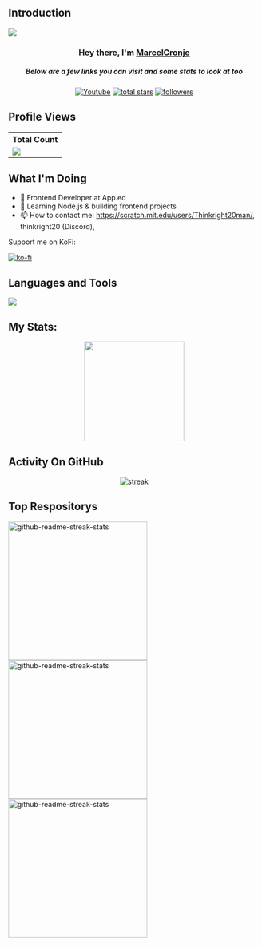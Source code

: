 ## Introduction

<p align="left">
<img src="https://readme-typing-svg.demolab.com/?lines=Frontend%20developer%20at%20App.ed;Experienced%20UI%2FUX%20Designer;5+%2B%20years%20of%20coding%20experience&font=Fira%20Code&center=true&width=700&height=45&color=0969da&pause=1000&size=25" /></a>
</p>

<h3 align="center">Hey there, I'm <a href="https://github.com/MarcelCronje">MarcelCronje</a></h3>
<h5 align="center">Below are a few links you can visit and some stats to look at too</h5>

<p align="center">
  <a href="https://www.youtube.com/c/Thinkright20"><img alt="Youtube" title="Youtube" src="https://img.shields.io/badge/-Youtube-FF0000?style=for-the-badge&logo=youtube&logoColor=white"/></a>
<a href="https://github.com/Thinkright20?tab=repositories&sort=stargazers">
    <img alt="total stars" title="Total stars on GitHub" src="https://custom-icon-badges.demolab.com/github/stars/MarcelCronje?color=B8B92B&style=for-the-badge&labelColor=959532&logo=star"/></a>
   <a href="https://github.com/marcelcronje"><img alt="followers" title="Follow me on Github" src="https://img.shields.io/github/followers/marcelcronje?color=236ad3&style=for-the-badge&logo=github&label=Follow"/></a>
 </p>
 
## Profile Views


  <table>
    <tr>
      <th>Total Count</th>
    </tr>
    <tr>
      <td>
         <a href="https://github.com/marcelcronje"> <img src="https://komarev.com/ghpvc/?username=marcelcronje&style=for-the-badge&color=brightgreen"> </a>
      </td>
    </tr>
  </table>

## What I'm Doing

- 🔭 Frontend Developer at App.ed
- 🌱 Learning Node.js & building frontend projects
- 📫 How to contact me: https://scratch.mit.edu/users/Thinkright20man/, thinkright20 (Discord), 

Support me on KoFi:

[![ko-fi](https://ko-fi.com/img/githubbutton_sm.svg)](https://ko-fi.com/A0A7JKG27)

## Languages and Tools

<p align="left"> <a href="https://github.com/marcelcronje"><img src="https://skillicons.dev/icons?i=vscode,git,github,gitlab,postman,StackOverflow,mysql,css,sass,gulp,html,js,nodejs,react,angular"> </a> </p>

## My Stats:
<p align="center">
<img height="200px" src="https://github-readme-stats.vercel.app/api?username=MarcelCronje&hide_border=true&show_icons=true&count_private=true&theme=gruvbox&bg_color=151515">
</p>

## Activity On GitHub

<p align="center">
  <a href="https://github.com/MarcelCronje">      
<img title="stats" alt="streak" src="https://github-readme-streak-stats.herokuapp.com/?user=MarcelCronje&theme=dark&hide_border=true&stroke=f53b3b"/>
</a> 
</p>

## Top Respositorys
  <p align="left">
     <a href="https://github.com/Thinkright20/Profile-Badges"><img width="278" src="https://denvercoder1-github-readme-stats.vercel.app/api/pin/?username=marcelcronje&repo=Profile-Badges&theme=react&bg_color=1F222E&title_color=F8D866&hide_border=true&icon_color=F8D866&show_icons=false" alt="github-readme-streak-stats"></a>
    <a href="https://github.com/Thinkright20/IP-Finder"><img width="278" src="https://denvercoder1-github-readme-stats.vercel.app/api/pin/?username=Thinkright20&repo=IP-Finder&theme=react&bg_color=1F222E&title_color=F8D866&hide_border=true&icon_color=F8D866&show_icons=false" alt="github-readme-streak-stats"></a>
   <a href="https://github.com/ChatCool-Inc/chatcool"><img width="278" src="https://denvercoder1-github-readme-stats.vercel.app/api/pin/?username=ChatCool-Inc&repo=chatcool&theme=react&bg_color=1F222E&title_color=F8D866&hide_border=true&icon_color=F8D866&show_icons=false" alt="github-readme-streak-stats"></a>
  </p>
